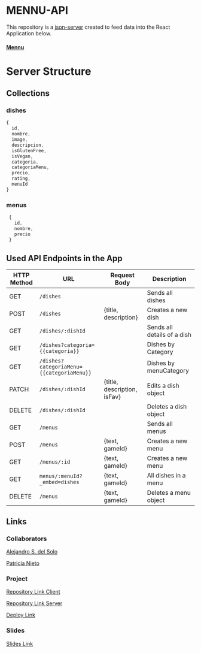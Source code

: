 
# MENNU-API

This repository is a [json-server](https://github.com/typicode/json-server) created to feed data into the React Application below.

#### [Mennu](https://github.com/as-Solo/mennu/tree/main)

# Server Structure

## Collections

### dishes

```javascript
{
  id,
  nombre,
  image,
  descripcion,
  isGlutenFree,
  isVegan,
  categoria,
  categoriaMenu,
  precio,
  rating,
  menuId   
}
```

### menus

```javascript
 {
   id,
   nombre,
   precio
 }
```

## Used API Endpoints in the App

| HTTP Method | URL                                       | Request Body                 | Description                                                    |
| ----------- | ---------------------------               | ---------------------------- | -------------------------------------------------------------- |
| GET         | `/dishes`                                 |                              | Sends all dishes                                               |
| POST        | `/dishes`                                 | {title, description}         | Creates a new dish                                             |
| GET         | `/dishes/:dishId`                         |                              | Sends all details of a dish                                    |
| GET         | `/dishes?categoria={{categoria}}`         |                              | Dishes by Category                                             |
| GET         | `/dishes?categoriaMenu={{categoriaMenu}}` |                              | Dishes by menuCategory                                         |
| PATCH       | `/dishes/:dishId`                         | {title, description, isFav}  | Edits a dish object                                            |
| DELETE      | `/dishes/:dishId`                         |                              | Deletes a dish object                                          |
| GET         | `/menus`                                  |                              | Sends all menus                                                |
| POST        | `/menus`                                  | {text, gameId}               | Creates a new menu                                             |
| GET         | `/menus/:id`                              | {text, gameId}               | Creates a new menu                                             |
| GET         |`menus/:menuId?_embed=dishes`              | {text, gameId}               | All dishes in a menu                                           |
| DELETE      | `/menus`                                  | {text, gameId}               | Deletes a menu object                                          |   

 
## Links

### Collaborators

[Alejandro S. del Solo](https://github.com/as-Solo)

[Patricia Nieto](https://github.com/PatriNieto)

### Project

[Repository Link Client](https://github.com/as-Solo/mennu)

[Repository Link Server](https://github.com/as-Solo/mennu-api)

[Deploy Link](https://mennu-ih.netlify.app/)


### Slides

[Slides Link](www.your-slides-url-here.com)
